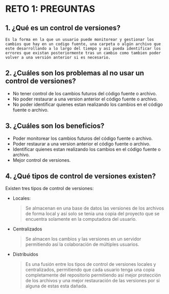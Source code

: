 # RETO 1: PREGUNTAS
## 1. ¿Qué es un control de versiones?
    Es la forma en la que un usuario puede monitorear y gestionar los cambios que hay en un codigo fuente, una carpeta o algún archivo que este desarrollando a lo largo del tiempo y así pueda identificar los errores que existan posteriormente tras un cambio como tambien poder volver a una versión anterior si es necesario. 

## 2. ¿Cuáles son los problemas al no usar un control de versiones?

- No tener control de los cambios futuros del código fuente o archivo.
- No poder restaurar a una version anterior el código fuente o archivo.
- No poder identificar quienes estan realizando los cambios en el código fuente o archivo.

## 3. ¿Cuáles son los beneficios?

- Poder monitorear los cambios futuros del código fuente o archivo.
- Poder restaurar a una version anterior el código fuente o archivo.
- Identificar quienes estan realizando los cambios en el código fuente o archivo.
- Mejor control de versiones.

## 4. ¿Qué tipos de control de versiones existen?
Existen tres tipos de control de versiones:
 - Locales:
    > Se almacenan en una base de datos las versiones de los archivos de forma local y así solo se tenia una copia del proyecto que se encuentra solamente en la computadora del usuario.

 - Centralizados
    > Se almacen los cambios y las versiones en un servidor permitiendo así la colaboración de múltiples usuarios.

 - Distribuidos 
    > Es una fusión entre los tipos de control de versiones locales y centralizados, permitiendo que cada usuario tenga una copia completamente del repositorio permitiendo así mejor protección de los archivos y una mejor restauración de las versiones por si alguna de estas esta dañada. 